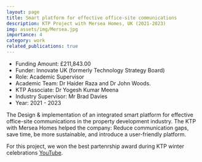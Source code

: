 ```yaml
---
layout: page
title: Smart platform for effective office-site communications
description: KTP Project with Mersea Homes, UK (2021-2023)
img: assets/img/Mersea.jpg
importance: 4
category: work
related_publications: true
---
```


* Funding Amount: £211,843.00 <br/>
* Funder: Innovate UK (formerly Technology Strategy Board) <br/>
* Role: Academic Supervisor <br/>
* Academic Team: Dr Haider Raza and Dr John Woods.
* KTP Associate: Dr Yogesh Kumar Meena<br/>
* Industry Supervisor: Mr Brad Davies<br/>
* Year: 2021 - 2023

The Design & implementation of an integrated smart platform for effective office-site communications in the property development industry. The KTP with Mersea Homes helped the company: Reduce communication gaps, save time, be more sustainable, and introduce a user-friendly platform. 

For this project, we won the best partenrship award during KTP winter celebrations [YouTube](https://youtu.be/pIX2536vudc?si=BEdnqr54CsZ-Ovjm).